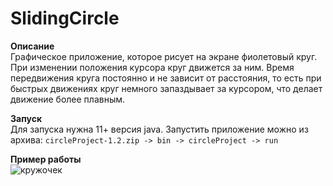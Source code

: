 # SlidingCircle


**Описание**     
Графическое приложение, которое рисует на экране фиолетовый круг. При изменении положения курсора круг движется за ним. 
Время передвижения круга постоянно и не зависит от расстояния, то есть при быстрых движениях круг немного запаздывает за курсором,
что делает движение более плавным.

**Запуск**     
Для запуска нужна 11+ версия java. Запустить приложение можно из архива:
```circleProject-1.2.zip -> bin -> circleProject -> run```

**Пример работы**     
![кружочек](https://i.ibb.co/8d3PC16/Screenshot-from-2020-03-29-12-23-30.png)
